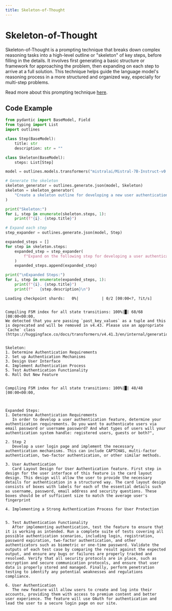 ```yaml
---
title: Skeleton-of-Thought
---
```


# Skeleton-of-Thought


Skeleton-of-Thought is a prompting technique that breaks down complex reasoning tasks into a high-level outline or "skeleton" of key steps, before filling in the details. It involves first generating a basic structure or framework for approaching the problem, then expanding on each step to arrive at a full solution. This technique helps guide the language model's reasoning process in a more structured and organized way, especially for multi-step problems.
    
Read more about this prompting technique [here](https://arxiv.org/abs/2406.06608).

## Code Example





```python
from pydantic import BaseModel, Field
from typing import List
import outlines

class Step(BaseModel):
    title: str
    description: str = ""

class Skeleton(BaseModel):
    steps: List[Step]

model = outlines.models.transformers("mistralai/Mistral-7B-Instruct-v0.1", device="cuda")

# Generate the skeleton
skeleton_generator = outlines.generate.json(model, Skeleton)
skeleton = skeleton_generator(
    "Create a skeleton outline for developing a new user authentication feature for a web application."
)

print("Skeleton:")
for i, step in enumerate(skeleton.steps, 1):
    print(f"{i}. {step.title}")

# Expand each step
step_expander = outlines.generate.json(model, Step)

expanded_steps = []
for step in skeleton.steps:
    expanded_step = step_expander(
        f"Expand on the following step for developing a user authentication feature: {step.title}"
    )
    expanded_steps.append(expanded_step)

print("\nExpanded Steps:")
for i, step in enumerate(expanded_steps, 1):
    print(f"{i}. {step.title}")
    print(f"   {step.description}\n")
```


    Loading checkpoint shards:   0%|          | 0/2 [00:00<?, ?it/s]


    Compiling FSM index for all state transitions: 100%|█| 68/68 [00:00<00:00, 
    We detected that you are passing `past_key_values` as a tuple and this is deprecated and will be removed in v4.43. Please use an appropriate `Cache` class (https://huggingface.co/docs/transformers/v4.41.3/en/internal/generation_utils#transformers.Cache)


    Skeleton:
    1. Determine Authentication Requirements
    2. Set up Authentication Mechanisms
    3. Design User Interface
    4. Implement Authentication Process
    5. Test Authentication Functionality
    6. Roll Out New Feature


    Compiling FSM index for all state transitions: 100%|█| 48/48 [00:00<00:00, 


    
    Expanded Steps:
    1. Determine Authentication Requirements
       In order to develop a user authentication feature, determine your authentication requirements. Do you want to authenticate users via email password or username password? And what types of users will your authentication system handle: registered users, guests or both?", 
    
    2. Step 2
       Develop a user login page and implement the necessary authentication mechanisms. This can include CAPTCHAS, multi-factor authentication, two-factor authentication, or other similar methods.
    
    3. User Authentication
       Card Layout Design for User Authentication feature. First step in design for the user interface of this feature is the card layout design. This design will allow the user to provide the necessary details for authentication in a structured way. The card layout design consists of boxes with labels for each of the essential details such as username, password, email address and security questions. These boxes should be of sufficient size to match the average user's fingerprint
    
    4. Implementing a Strong Authentication Process for User Protection
       
    
    5. Test Authentication Functionality
       After implementing authentication, test the feature to ensure that it is working as intended. Run a complete suite of tests covering all possible authentication scenarios, including login, registration, password expiration, two-factor authentication, and other authenticators such as biometric or one-time password. Validate the outputs of each test case by comparing the result against the expected output, and ensure any bugs or failures are properly tracked and resolved. Verify that all security protocols are in place, such as encryption and secure communication protocols, and ensure that user data is properly stored and managed. Finally, perform penetration testing to identify any potential weaknesses and regulations compliance.
    
    6. User Authentication
       The new feature will allow users to create and log into their accounts, providing them with access to premium content and better user experience. The feature will use OAuth for authentication and lead the user to a secure login page on our site.
    

